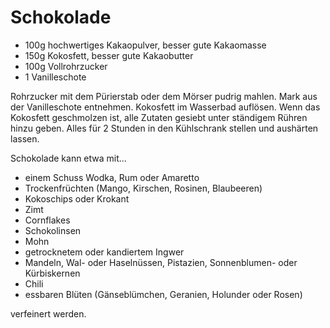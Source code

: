 ﻿# Schokolade

- 100g hochwertiges Kakaopulver, besser gute Kakaomasse
- 150g Kokosfett, besser gute Kakaobutter
- 100g Vollrohrzucker
- 1 Vanilleschote

Rohrzucker mit dem Pürierstab oder dem Mörser pudrig mahlen.
Mark aus der Vanilleschote entnehmen.
Kokosfett im Wasserbad auflösen.
Wenn das Kokosfett geschmolzen ist, alle Zutaten gesiebt unter ständigem Rühren hinzu geben.
Alles für 2 Stunden in den Kühlschrank stellen und aushärten lassen.

Schokolade kann etwa mit...

- einem Schuss Wodka, Rum oder Amaretto
- Trockenfrüchten (Mango, Kirschen, Rosinen, Blaubeeren)
- Kokoschips oder Krokant
- Zimt
- Cornflakes
- Schokolinsen
- Mohn
- getrocknetem oder kandiertem Ingwer
- Mandeln, Wal- oder Haselnüssen, Pistazien, Sonnenblumen- oder Kürbiskernen
- Chili
- essbaren Blüten (Gänseblümchen, Geranien, Holunder oder Rosen)

verfeinert werden.
